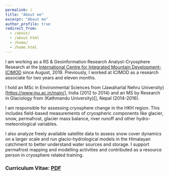 ```yaml
---
permalink: /
title: "About me"
excerpt: "About me"
author_profile: true
redirect_from: 
  - /about/
  - /about.html
  - /home/
  - /home.html
---
```


I am working as a RS & Geoinformation Research Analyst-Cryosphere Research at the [International Centre for Integrated Mountain Development-ICIMOD](https://www.icimod.org/) since August, 2019. Previously, I worked at ICIMOD as a research associate for two years and eleven months.

I hold an MSc in Environmental Sciences from (Jawaharlal Nehru University)[https://www.jnu.ac.in/main/], India (2012 to 2014) and an MS by Research in Glaciology from (Kathmandu University)[], Nepal (2014-2016).

I am responsible for assessing cryosphere change in the HKH region. This includes field-based measurements of cryospheric components like glacier, snow, permafrost, glacier mass balance, river runoff and other hydro-meteorological variables. 

I also analyze freely available satellite data to assess snow cover dynamics on a larger scale and run glacio-hydrological models in the Himalayan catchment to better understand water sources and storage. I support permafrost mapping and modelling activities and contributed as a resource person in cryosphere related training.

### Curriculum Vitae: [PDF](https://amrit-thapa-2044.github.io/files/amrit_thapa_CV_AUG_2022.pdf) ###

